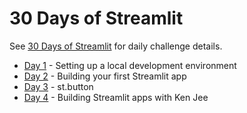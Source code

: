 # 30 Days of Streamlit

See [30 Days of Streamlit](https://share.streamlit.io/streamlit/30days) for daily challenge details.

* [Day 1](day-1) - Setting up a local development environment
* [Day 2](day-2) - Building your first Streamlit app
* [Day 3](day-3) - st.button
* [Day 4](day-4) - Building Streamlit apps with Ken Jee
